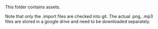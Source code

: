 This folder contains assets.

Note that only the .import files are checked into git. The actual .png, .mp3 files are stored in a google drive and need to be downloaded separately.
